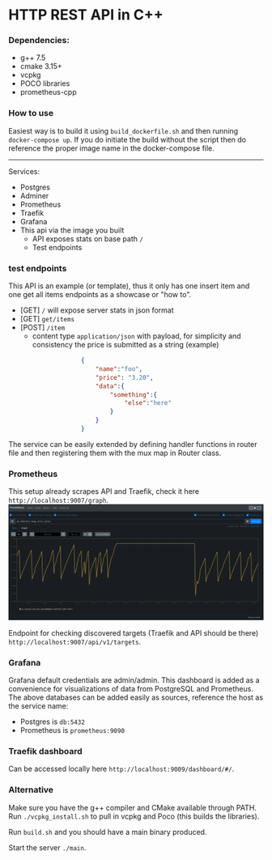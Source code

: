 # HTTP REST API in C++

### Dependencies:
- g++ 7.5
- cmake 3.15+
- vcpkg 
- POCO libraries
- prometheus-cpp

### How to use

Easiest way is to build it using `build_dockerfile.sh` and then running `docker-compose up`.
If you do initiate the build without the script then do reference the proper image name in the docker-compose file.

---

Services:

- Postgres
- Adminer
- Prometheus
- Traefik
- Grafana
- This api via the image you built
    - API exposes stats on base path `/`
    - Test endpoints 

### test endpoints 

This API is an example (or template), thus it only has one insert item and one get all items endpoints as a showcase or "how to".

- [GET] `/` will expose server stats in json format
- [GET] `get/items`
- [POST] `/item`  
    - content type `application/json`
    with payload, for simplicity and consistency the price is submitted as a string (example)
```json
                    {
                        "name":"foo",
                        "price": "3.20",
                        "data":{
                            "something":{
                                "else":"here"
                            }
                        }
                    }
```

The service can be easily extended by defining handler functions in router file and then registering them with the mux map in Router class. 

### Prometheus

This setup already scrapes API and Traefik, check it here `http://localhost:9007/graph`.
![Traefik heap graph](readme_assets/traefik_heap_graph.png?raw=true)

Endpoint for checking discovered targets (Traefik and API should be there) `http://localhost:9007/api/v1/targets`.

### Grafana
Grafana default credentials are admin/admin.
This dashboard is added as a convenience for visualizations of data from PostgreSQL and Prometheus.
The above databases can be added easily as sources, reference the host as the service name:

- Postgres is `db:5432`
- Prometheus is `prometheus:9090`

### Traefik dashboard

Can be accessed locally here `http://localhost:9009/dashboard/#/`.

### Alternative

Make sure you have the g++ compiler and CMake available through PATH.
Run `./vcpkg_install.sh` to pull in vcpkg and Poco (this builds the libraries).

Run `build.sh` and you should have a main binary produced.

Start the server `./main`.
